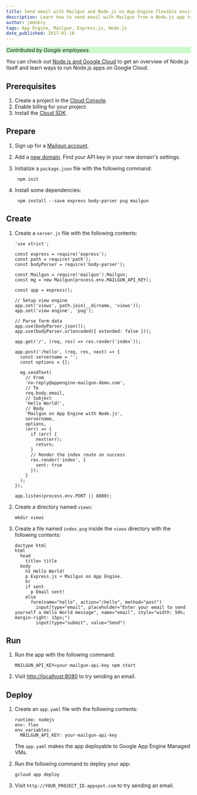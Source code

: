 ```yaml
---
title: Send email with Mailgun and Node.js on App Engine flexible environment
description: Learn how to send email with Mailgun from a Node.js app to App Engine flexible environment.
author: jmdobry
tags: App Engine, Mailgun, Express.js, Node.js
date_published: 2017-01-10
---
```


<p style="background-color:#CAFACA;"><i>Contributed by Google employees.</i></p>

You can check out [Node.js and Google Cloud][nodejs-gcp] to get an
overview of Node.js itself and learn ways to run Node.js apps on Google Cloud.

## Prerequisites

1. Create a project in the [Cloud Console](https://console.cloud.google.com/).
1. Enable billing for your project.
1. Install the [Cloud SDK](https://cloud.google.com/sdk/).

## Prepare

1. Sign up for a [Mailgun account](https://mailgun.com/signup).

1. Add a [new domain](https://documentation.mailgun.com/en/latest/user_manual.html). Find your API key in your new domain's settings.

1. Initialize a `package.json` file with the following command:

        npm init

1. Install some dependencies:

        npm install --save express body-parser pug mailgun

## Create

1.  Create a `server.js` file with the following contents:

        'use strict';

        const express = require('express');
        const path = require('path');
        const bodyParser = require('body-parser');

        const Mailgun = require('mailgun').Mailgun;
        const mg = new Mailgun(process.env.MAILGUN_API_KEY);

        const app = express();

        // Setup view engine
        app.set('views', path.join(__dirname, 'views'));
        app.set('view engine', 'pug');

        // Parse form data
        app.use(bodyParser.json());
        app.use(bodyParser.urlencoded({ extended: false }));

        app.get('/', (req, res) => res.render('index'));

        app.post('/hello', (req, res, next) => {
          const servername = '';
          const options = {};

          mg.sendText(
            // From
            'no-reply@appengine-mailgun-demo.com',
            // To
            req.body.email,
            // Subject
            'Hello World!',
            // Body
            'Mailgun on App Engine with Node.js',
            servername,
            options,
            (err) => {
              if (err) {
                next(err);
                return;
              }
              // Render the index route on success
              res.render('index', {
                sent: true
              });
            }
          );
        });

        app.listen(process.env.PORT || 8080);

1.  Create a directory named `views`:

        mkdir views

1.  Create a file named `index.pug` inside the `views` directory with
    the following contents:

        doctype html
        html
          head
            title= title
          body
            h1 Hello World!
            p Express.js + Mailgun on App Engine.
            hr
            if sent
              p Email sent!
            else
              form(name="hello", action="/hello", method="post")
                input(type="email", placeholder="Enter your email to send yourself a Hello World message", name="email", style="width: 50%; margin-right: 15px;")
                input(type="submit", value="Send")

## Run

1.  Run the app with the following command:

        MAILGUN_API_KEY=your-mailgun-api-key npm start

1.  Visit [http://localhost:8080](http://localhost:8080) to try sending an email.

## Deploy

1.  Create an `app.yaml` file with the following contents:

        runtime: nodejs
        env: flex
        env_variables:
          MAILGUN_API_KEY: your-mailgun-api-key

    The `app.yaml` makes the app deployable to Google App Engine Managed VMs.

1.  Run the following command to deploy your app:

        gcloud app deploy

1.  Visit `http://YOUR_PROJECT_ID.appspot.com` to try sending an email.

[mailgun]: https://www.mailgun.com/
[nodejs-gcp]: running-nodejs-on-google-cloud
